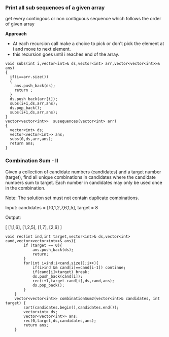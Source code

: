 ### Print all sub sequences of a given array

get every contingous or non contiguous sequence which follows the order of given array

**Approach**

- At each recursion call make a choice to pick or don't pick the element at i and move to next element.
- this recursion goes until i reaches end of the array.

```
void subs(int i,vector<int>& ds,vector<int> arr,vector<vector<int>>& ans)
{
  if(i==arr.size())
  {
    ans.push_back(ds);
    return ;
  }
  ds.push_back(arr[i]);
  subs(i+1,ds,arr,ans);
  ds.pop_back();
  subs(i+1,ds,arr,ans);
}
vector<vector<int>>  susequences(vector<int> arr)
{
  vector<int> ds;
  vector<vector<int>> ans;
  subs(0,ds,arr,ans);
  return ans;
}
```

### Combination Sum - II
Given a collection of candidate numbers (candidates) and a target number (target), find all unique combinations in candidates 
where the candidate numbers sum to target. Each number in candidates may only be used once in the combination.

Note: The solution set must not contain duplicate combinations.

Input: candidates = [10,1,2,7,6,1,5], target = 8

Output: 

[
[1,1,6],
[1,2,5],
[1,7],
[2,6]
]



```
void rec(int ind,int target,vector<int>& ds,vector<int> cand,vector<vector<int>>& ans){
        if (target == 0){
            ans.push_back(ds);
            return;
        }
        for(int i=ind;i<cand.size();i++){
            if(i>ind && cand[i]==cand[i-1]) continue;
            if(cand[i]>target) break;
            ds.push_back(cand[i]);
            rec(i+1,target-cand[i],ds,cand,ans);
            ds.pop_back();
        }
    }
    vector<vector<int>> combinationSum2(vector<int>& candidates, int target) {
        sort(candidates.begin(),candidates.end());
        vector<int> ds;
        vector<vector<int>> ans;
        rec(0,target,ds,candidates,ans);
        return ans;
    }
```
